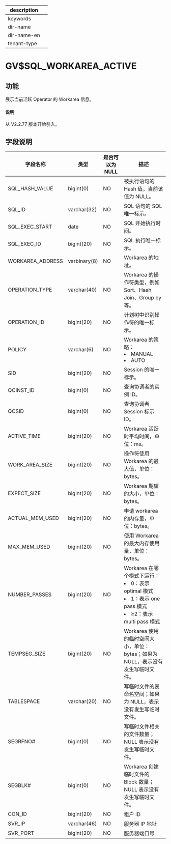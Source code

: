 |description||
|---|---|
|keywords||
|dir-name||
|dir-name-en||
|tenant-type||

# GV$SQL_WORKAREA_ACTIVE

## 功能

展示当前活跃 Operator 的 Workarea 信息。

<main id="notice" type='explain'>
  <h4>说明</h4>
  <p>从 V2.2.77 版本开始引入。</p>
</main>

## 字段说明

|     **字段名称**     |    **类型**    | **是否可以为 NULL** |                       **描述**                       |
|------------------|--------------|----------------|------------------------------------------------------------------------------------|
| SQL_HASH_VALUE   | bigint(0)    | NO             | 被执行语句的 Hash 值，当前该值为 NULL。                          |
| SQL_ID           | varchar(32)  | NO             | SQL 语句的 SQL 唯一标示。                                  |
| SQL_EXEC_START   | date         | NO             | SQL 开始执行时间。                                        |
| SQL_EXEC_ID      | bigint(20)   | NO             | SQL 执行唯一标示。                                        |
| WORKAREA_ADDRESS | varbinary(8) | NO             | Workarea 的地址。                                      |
| OPERATION_TYPE   | varchar(40)  | NO             | Workarea 的操作符类型，例如 Sort、Hash Join、Group by 等。      |
| OPERATION_ID     | bigint(20)   | NO             | 计划树中识别操作符的唯一标示。                                    |
| POLICY           | varchar(6)   | NO             | Workarea 的策略： <li>MANUAL<li> AUTO    |
| SID              | bigint(20)   | NO             | Session 的唯一标示。                                     |
| QCINST_ID        | bigint(0)    | NO             | 查询协调者的实例 ID。                                       |
| QCSID            | bigint(0)    | NO             | 查询协调者 Session 标示 ID。                               |
| ACTIVE_TIME      | bigint(20)   | NO             | Workarea 活跃时平均时间，单位：ms。                            |
| WORK_AREA_SIZE   | bigint(20)   | NO             | 操作符使用 Workarea 的最大值，单位：bytes。                      |
| EXPECT_SIZE      | bigint(20)   | NO             | Workarea 期望的大小，单位：bytes。                           |
| ACTUAL_MEM_USED  | bigint(20)   | NO             | 申请 workarea 的内存量，单位：bytes。                         |
| MAX_MEM_USED     | bigint(20)   | NO             | 使用 Workarea 的最大内存使用量，单位：bytes。                     |
| NUMBER_PASSES    | bigint(20)   | NO             | Workarea 在哪个模式下运行： <li>0：表示 optimal 模式<li> 1：表示 one pass 模式   <li> ≥2：表示 multi pass 模式    |
| TEMPSEG_SIZE     | bigint(20)   | NO             | Workarea 使用的临时空间大小，单位：bytes；如果为 NULL，表示没有发生写临时文件。  |
| TABLESPACE       | varchar(20)  | NO             | 写临时文件的表命名空间；如果为 NULL，表示没有发生写临时文件。                  |
| SEGRFNO#         | bigint(0)    | NO             | 写临时文件相关的文件数量；NULL 表示没有发生写临时文件。                     |
| SEGBLK#          | bigint(0)    | NO             | Workarea 创建临时文件的 Block 数量；NULL 表示没有发生写临时文件。        |
| CON_ID           | bigint(20)   | NO             | 租户 ID  |
| SVR_IP                 | varchar(46)   | NO             | 服务器 IP 地址                   |
| SVR_PORT                 | bigint(20)   | NO             | 服务器端口号                   |
